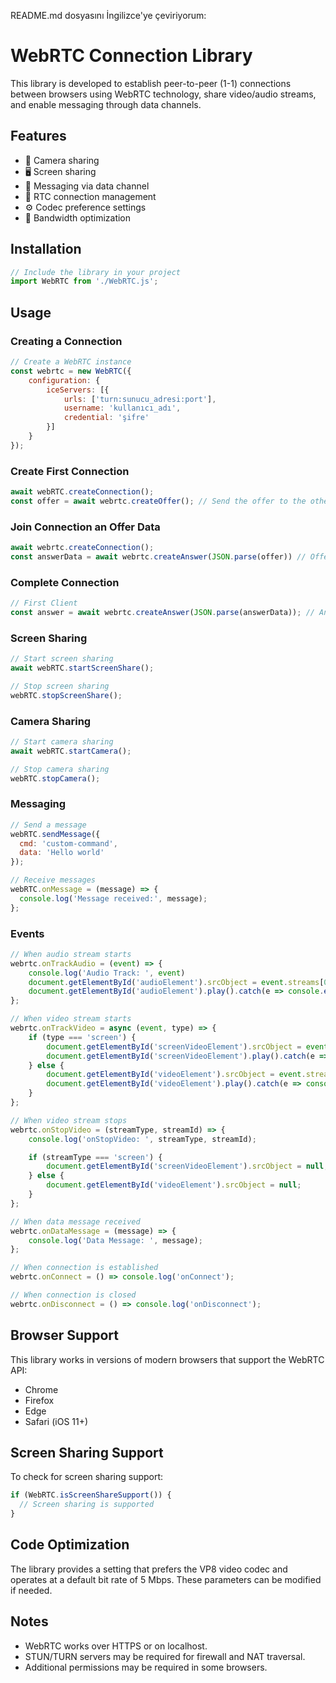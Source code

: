 README.md dosyasını İngilizce'ye çeviriyorum:

# WebRTC Connection Library

This library is developed to establish peer-to-peer (1-1) connections between browsers using WebRTC technology, share video/audio streams, and enable messaging through data channels.

## Features

- 🎥 Camera sharing
- 🖥️ Screen sharing
- 📨 Messaging via data channel
- 🔄 RTC connection management
- ⚙️ Codec preference settings
- 🚀 Bandwidth optimization

## Installation

```javascript
// Include the library in your project
import WebRTC from './WebRTC.js';
```

## Usage

### Creating a Connection

```javascript
// Create a WebRTC instance
const webrtc = new WebRTC({
    configuration: {
        iceServers: [{
            urls: ['turn:sunucu_adresi:port'],
            username: 'kullanıcı_adı',
            credential: 'şifre'
        }]
    }
});
```

### Create First Connection

```javascript
await webRTC.createConnection();
const offer = await webrtc.createOffer(); // Send the offer to the other peer (HTTP, WebSocket, etc.)
```

### Join Connection an Offer Data

```javascript
await webrtc.createConnection();
const answerData = await webrtc.createAnswer(JSON.parse(offer)) // Offer Data
```

### Complete Connection

```javascript
// First Client
const answer = await webrtc.createAnswer(JSON.parse(answerData)); // Answer Data
```

### Screen Sharing

```javascript
// Start screen sharing
await webRTC.startScreenShare();

// Stop screen sharing
webRTC.stopScreenShare();
```

### Camera Sharing

```javascript
// Start camera sharing
await webRTC.startCamera();

// Stop camera sharing
webRTC.stopCamera();
```

### Messaging

```javascript
// Send a message
webRTC.sendMessage({
  cmd: 'custom-command',
  data: 'Hello world'
});

// Receive messages
webRTC.onMessage = (message) => {
  console.log('Message received:', message);
};
```

### Events

```javascript
// When audio stream starts
webrtc.onTrackAudio = (event) => {
    console.log('Audio Track: ', event)
    document.getElementById('audioElement').srcObject = event.streams[0];
    document.getElementById('audioElement').play().catch(e => console.error('Audio play error:', e));
};

// When video stream starts
webrtc.onTrackVideo = async (event, type) => {
    if (type === 'screen') {
        document.getElementById('screenVideoElement').srcObject = event.streams[0];
        document.getElementById('screenVideoElement').play().catch(e => console.error('Video play error:', e));
    } else {
        document.getElementById('videoElement').srcObject = event.streams[0];
        document.getElementById('videoElement').play().catch(e => console.error('Video play error:', e));
    }
};

// When video stream stops
webrtc.onStopVideo = (streamType, streamId) => {
    console.log('onStopVideo: ', streamType, streamId);

    if (streamType === 'screen') {
        document.getElementById('screenVideoElement').srcObject = null;
    } else {
        document.getElementById('videoElement').srcObject = null;
    }
};

// When data message received
webrtc.onDataMessage = (message) => {
    console.log('Data Message: ', message);
};

// When connection is established
webrtc.onConnect = () => console.log('onConnect');

// When connection is closed
webrtc.onDisconnect = () => console.log('onDisconnect');
```

## Browser Support

This library works in versions of modern browsers that support the WebRTC API:
- Chrome
- Firefox
- Edge
- Safari (iOS 11+)

## Screen Sharing Support

To check for screen sharing support:

```javascript
if (WebRTC.isScreenShareSupport()) {
  // Screen sharing is supported
}
```

## Code Optimization

The library provides a setting that prefers the VP8 video codec and operates at a default bit rate of 5 Mbps. These parameters can be modified if needed.

## Notes

- WebRTC works over HTTPS or on localhost.
- STUN/TURN servers may be required for firewall and NAT traversal.
- Additional permissions may be required in some browsers.